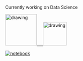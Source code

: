 Currently working on Data Science

<a href="https://www.linkedin.com/in/sebdixon/"><img src="https://res.cloudinary.com/importdata/image/upload/v1595012354/linkedin_t9qiwy.png" alt="drawing" width="100"/> &nbsp;&nbsp;&nbsp;&nbsp;<a href="https://www.kaggle.com/sebastiandixon"><img src="https://res.cloudinary.com/importdata/image/upload/v1595012924/kaggle_ksaktb.png" alt="drawing" width="75"/>

![notebook](https://road-to-kaggle-grandmaster.vercel.app/api/badges/sebastiandixon/notebook/light)

